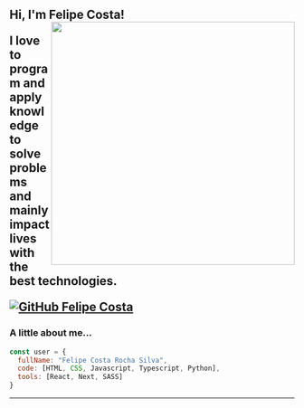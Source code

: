 <h2> Hi, I'm Felipe Costa!
<img align='right' src="https://ik.imagekit.io/4d2zqchevzp/undraw_programming_2svr-removebg-preview_VgWWI9kEf77.png?updatedAt=1627572145317" width="430">
<p>I love to program and apply knowledge to solve problems and mainly impact lives with the best technologies.</p>

[![GitHub Felipe Costa](https://img.shields.io/github/followers/felipecrsilva?label=follow&style=social)](https://github.com/felipecrsilva)


### A little about me...  

```javascript
const user = {
  fullName: "Felipe Costa Rocha Silva",
  code: [HTML, CSS, Javascript, Typescript, Python],
  tools: [React, Next, SASS]
}
```
---
